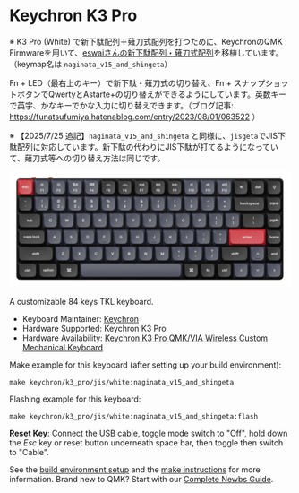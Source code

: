 # Keychron K3 Pro

※ K3 Pro (White) で新下駄配列＋薙刀式配列を打つために、KeychronのQMK Firmwareを用いて、[eswaiさんの新下駄配列・薙刀式配列](https://github.com/eswai/qmk_firmware/tree/master/keyboards/crkbd/keymaps)を移植しています。（keymap名は `naginata_v15_and_shingeta`）

Fn + LED（最右上のキー）で新下駄・薙刀式の切り替え、Fn + スナップショットボタンでQwertyとAstarte+の切り替えができるようにしています。英数キーで英字、かなキーでかな入力に切り替えできます。（ブログ記事: https://funatsufumiya.hatenablog.com/entry/2023/08/01/063522 ）

※ 【2025/7/25 追記】`naginata_v15_and_shingeta` と同様に、`jisgeta`でJIS下駄配列に対応しています。新下駄の代わりにJIS下駄が打てるようになっていて、薙刀式等への切り替え方法は同じです。

![Keychron K3 Pro](https://github.com/Keychron/ProductImage/blob/main/K_Pro/k3_pro.jpg?raw=true)

A customizable 84 keys TKL keyboard.

* Keyboard Maintainer: [Keychron](https://github.com/keychron)
* Hardware Supported: Keychron K3 Pro
* Hardware Availability: [Keychron K3 Pro QMK/VIA Wireless Custom Mechanical Keyboard](https://www.keychron.com/products/keychron-k3-pro-qmk-via-wireless-custom-mechanical-keyboard)

Make example for this keyboard (after setting up your build environment):

    make keychron/k3_pro/jis/white:naginata_v15_and_shingeta

Flashing example for this keyboard:

    make keychron/k3_pro/jis/white:naginata_v15_and_shingeta:flash

**Reset Key**: Connect the USB cable, toggle mode switch to "Off", hold down the *Esc* key or reset button underneath space bar, then toggle then switch to "Cable".

See the [build environment setup](https://docs.qmk.fm/#/getting_started_build_tools) and the [make instructions](https://docs.qmk.fm/#/getting_started_make_guide) for more information. Brand new to QMK? Start with our [Complete Newbs Guide](https://docs.qmk.fm/#/newbs).
